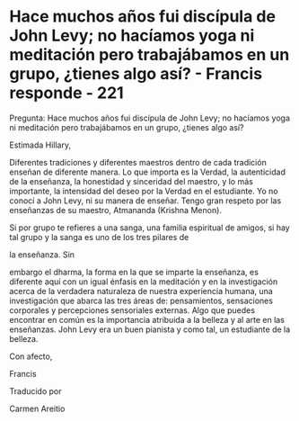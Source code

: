 # Hace muchos años fui  discípula de John Levy; no hacíamos yoga ni meditación pero trabajábamos en un grupo, ¿tienes algo así? - Francis responde - 221

Pregunta: Hace muchos años fui discípula de John Levy; no hacíamos yoga ni meditación pero trabajábamos en un grupo, ¿tienes algo así?

Estimada Hillary,

Diferentes tradiciones y diferentes maestros dentro de cada tradición enseñan de diferente manera. Lo que importa es la Verdad, la autenticidad de la enseñanza, la honestidad y sinceridad del maestro, y lo más importante, la intensidad del deseo por la Verdad en el estudiante. Yo no conocí a John Levy, ni su manera de enseñar. Tengo gran respeto por las enseñanzas de su maestro, Atmananda (Krishna Menon).

Si por grupo te refieres a una sanga, una familia espiritual de amigos, si hay tal grupo y la sanga es uno de los tres pilares de 

la enseñanza. Sin

 embargo el dharma, la forma en la que se imparte la enseñanza, es diferente aquí con un igual énfasis en la meditación y en la investigación acerca de la verdadera naturaleza de nuestra experiencia humana, una investigación que abarca las tres áreas de: pensamientos, sensaciones corporales y percepciones sensoriales externas. Algo que puedes encontrar en común es la importancia atribuida a la belleza y al arte en las enseñanzas. John Levy era un buen pianista y como tal, un estudiante de la belleza.

Con afecto, 

Francis 

Traducido por 

Carmen Areitio

